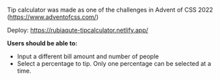 Tip calculator was made as one of the challenges in Advent of CSS 2022 (https://www.adventofcss.com/)

Deploy: https://rubiaqute-tipcalculator.netlify.app/

**Users should be able to:**

- Input a different bill amount and number of people
- Select a percentage to tip. Only one percentage can be selected at a time.




